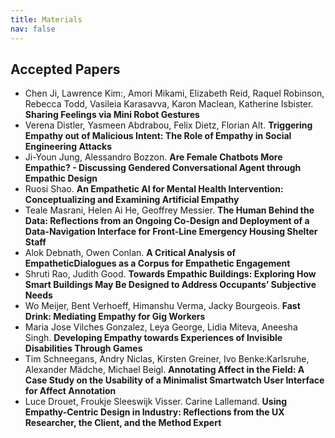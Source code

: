 ```yaml
---
title: Materials
nav: false
---
```


## Accepted Papers

- Chen Ji, Lawrence Kim:, Amori Mikami, Elizabeth Reid, Raquel Robinson, Rebecca Todd, Vasileia Karasavva, Karon Maclean, Katherine Isbister. **Sharing Feelings via Mini Robot Gestures**
- Verena Distler, Yasmeen Abdrabou, Felix Dietz, Florian Alt. **Triggering Empathy out of Malicious Intent: The Role of Empathy in Social Engineering Attacks**
- Ji-Youn Jung, Alessandro Bozzon. **Are Female Chatbots More Empathic? - Discussing Gendered Conversational Agent through Empathic Design**
- Ruosi Shao. **An Empathetic AI for Mental Health Intervention: Conceptualizing and Examining Artificial Empathy**
- Teale Masrani, Helen Ai He, Geoffrey Messier. **The Human Behind the Data: Reflections from an Ongoing Co-Design and Deployment of a Data-Navigation Interface for Front-Line Emergency Housing Shelter Staff**
- Alok Debnath, Owen Conlan. **A Critical Analysis of EmpatheticDialogues as a Corpus for Empathetic Engagement**
- Shruti Rao, Judith Good. **Towards Empathic Buildings: Exploring How Smart Buildings May Be Designed to Address Occupants’ Subjective Needs**
- Wo Meijer, Bent Verhoeff, Himanshu Verma, Jacky Bourgeois. **Fast Drink: Mediating Empathy for Gig Workers**
- Maria Jose Vilches Gonzalez, Leya George, Lidia Miteva, Aneesha Singh. **Developing Empathy towards Experiences of Invisible Disabilities Through Games**
- Tim Schneegans, Andry Niclas, Kirsten Greiner, Ivo Benke:Karlsruhe, Alexander Mädche, Michael Beigl. **Annotating Affect in the Field: A Case Study on the Usability of a Minimalist Smartwatch User Interface for Affect Annotation**
- Luce Drouet, Froukje Sleeswijk Visser. Carine Lallemand. **Using Empathy-Centric Design in Industry: Reflections from the UX Researcher, the Client, and the Method Expert**

<!-- - Saman Karim, Jin Kang and Audrey Girouard. **Exploring Accessibility and Empathy via Conversational Agent in Board Game Players who are Blind, or Low Vision and Sighted**. [[PDF](/papers/EmpathiCH2022_paper_2.pdf)] [[Slides](/papers/presentation2.pdf)]
- Luce Drouet, Kerstin Bongard-Blanchy, Carine Lallemand and Vincent Koenig. **The Measure of Empathy in Design: How Do We Trigger Empathy among Designers and Beyond?**. [[PDF](/papers/EmpathiCH2022_paper_3.pdf)] [[Slides](/papers/presentation3.pdf)]
- Andrea Tocchetti, Lorenzo Corti and Diletta Di Marco. **Leveraging Empathy in Community-based Policymaking**. [[PDF](/papers/EmpathiCH2022_paper_4.pdf)] [[Slides](/papers/presentation4.pdf)]
- Afra Pascual, Mireia Ribera and Toni Granollers. **Empathy-Centric Design on a System to Evaluate and Repair Accessibility Barriers**. [[PDF](/papers/EmpathiCH2022_paper_5.pdf)] [[Slides](/papers/presentation5.pdf)] [[Video](https://www.youtube.com/watch?v=tdHD2ZtDP6M&feature=youtu.be)] 
- Thiago Roque, Neha Rajagopalan, Saksham Jain, Sophia Mehdizadeh and Grace Leslie. **Multimodal, Musical Hyperscanning to Promote Empathy in HCI**. [[PDF](/papers/EmpathiCH2022_paper_6.pdf)]
- Timothy Min and Grace Leslie. **Instilling Empathy among Strangers through Biofeedback**. [[PDF](/papers/EmpathiCH2022_paper_7.pdf)] [[Slides](https://docs.google.com/presentation/d/1BZNg60tEPBPA9HROawbbinXg3ISRAR2NAqNGZLClu0k/edit?usp=sharing)]
- Wo Meijer. **Mediating Video and Sensor Data to Foster Empathy**. [[PDF](/papers/EmpathiCH2022_paper_8.pdf)] [[Slides](/papers/presentation8.pdf)] -->

